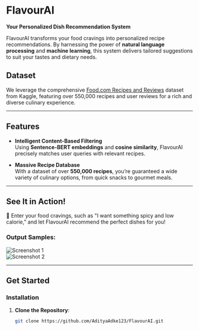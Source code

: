 # FlavourAI  
**Your Personalized Dish Recommendation System**  

FlavourAI transforms your food cravings into personalized recipe recommendations. By harnessing the power of **natural language processing** and **machine learning**, this system delivers tailored suggestions to suit your tastes and dietary needs.  

## **Dataset**  
We leverage the comprehensive [Food.com Recipes and Reviews](https://www.kaggle.com/datasets/irkaal/foodcom-recipes-and-reviews) dataset from Kaggle, featuring over 550,000 recipes and user reviews for a rich and diverse culinary experience.  

---

## **Features**  

- **Intelligent Content-Based Filtering**  
  Using **Sentence-BERT embeddings** and **cosine similarity**, FlavourAI precisely matches user queries with relevant recipes.  

- **Massive Recipe Database**  
  With a dataset of over **550,000 recipes**, you’re guaranteed a wide variety of culinary options, from quick snacks to gourmet meals.  

---

## **See It in Action!**  

🌟 Enter your food cravings, such as "I want something spicy and low calorie," and let FlavourAI recommend the perfect dishes for you!  

### **Output Samples:**  
![Screenshot 1](https://github.com/user-attachments/assets/d42711f1-9520-42e6-a62e-280a22777a5f)  
![Screenshot 2](https://github.com/user-attachments/assets/ef00b555-68f1-462d-aae7-ebff8025873c)  

---

## **Get Started**  

### **Installation**  

1. **Clone the Repository**:  
   ```bash  
   git clone https://github.com/AdityaAdke123/FlavourAI.git  
